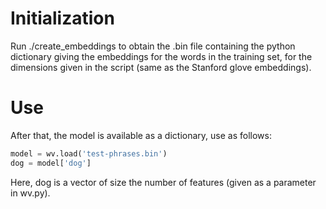 # Initialization
Run ./create_embeddings to obtain the .bin file containing the python dictionary giving the embeddings for the words in the training set, for the dimensions given in the script (same as the Stanford glove embeddings).

# Use
After that, the model is available as a dictionary, use as follows:
```python
model = wv.load('test-phrases.bin')
dog = model['dog']
```

Here, dog is a vector of size the number of features (given as a parameter in wv.py).
